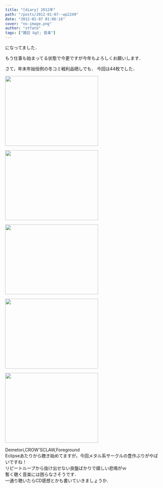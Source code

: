 ```yaml
---
title: "[diary] 2012年"
path: "/posts/2012-01-07--wp2249"
date: "2012-01-07 01:06:16"
cover: "no-image.png"
author: "stfate"
tags: ["雑記 &gt; 音楽"]
---
```


<style type="text/css">
<!--
p {white-space: pre-wrap};
-->
</style>

になってました．

もう仕事も始まってる状態で今更ですが今年もよろしくお願いします．

さて，年末年始恒例の冬コミ戦利品晒しでも．
今回は44枚でした．

<a href="http://stfate.net/wp-content/uploads/2012/01/ff64275b474167aed8fa3eedfe971cb2.jpg"><img src="http://stfate.net/wp-content/uploads/2012/01/ff64275b474167aed8fa3eedfe971cb2-300x225.jpg" alt="" title="写真 12-01-01 11 27 13_2" width="300" height="225" class="alignnone size-medium wp-image-2250" /></a>

<a href="http://stfate.net/wp-content/uploads/2012/01/362892cfe3be471f1ef9666255465ca3.jpg"><img src="http://stfate.net/wp-content/uploads/2012/01/362892cfe3be471f1ef9666255465ca3-300x225.jpg" alt="" title="写真 12-01-01 11 29 14_02" width="300" height="225" class="alignnone size-medium wp-image-2251" /></a>

<a href="http://stfate.net/wp-content/uploads/2012/01/291dc5b20df81e0352d4fe1847e55350.jpg"><img src="http://stfate.net/wp-content/uploads/2012/01/291dc5b20df81e0352d4fe1847e55350-300x225.jpg" alt="" title="写真 12-01-01 11 31 00_02" width="300" height="225" class="alignnone size-medium wp-image-2252" /></a>

<a href="http://stfate.net/wp-content/uploads/2012/01/1edaf855f081aa100bd370e8130d0326.jpg"><img src="http://stfate.net/wp-content/uploads/2012/01/1edaf855f081aa100bd370e8130d0326-300x225.jpg" alt="" title="写真 12-01-01 11 32 32" width="300" height="225" class="alignnone size-medium wp-image-2253" /></a>

<a href="http://stfate.net/wp-content/uploads/2012/01/b5bae0164d50f65d8047668c09ac7543.jpg"><img src="http://stfate.net/wp-content/uploads/2012/01/b5bae0164d50f65d8047668c09ac7543-300x225.jpg" alt="" title="写真 12-01-01 11 33 44_02" width="300" height="225" class="alignnone size-medium wp-image-2254" /></a>

Demetori,CROW'SCLAW,Foreground Eclipseあたりから聴き始めてますが，今回メタル系サークルの豊作ぶりがやばいですね！
リピートループから抜け出せない良盤ばかりで嬉しい悲鳴がｗ
暫く聴く音楽には困らなさそうです．
一通り聴いたらCD感想とかも書いていきましょうか．
